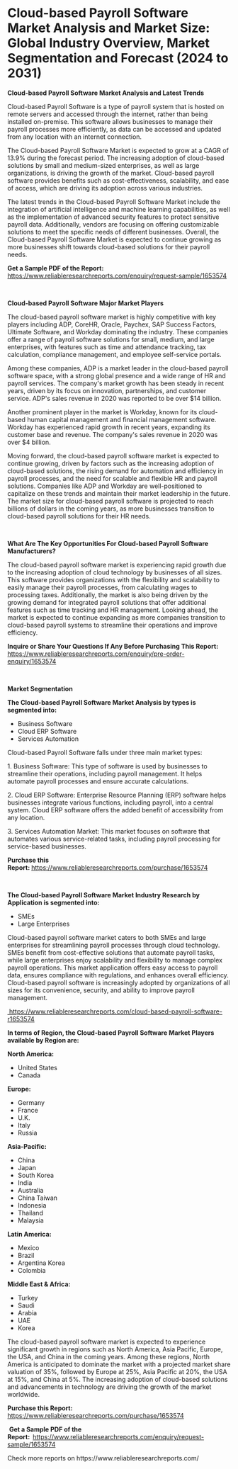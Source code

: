 <p><h1>Cloud-based Payroll Software Market Analysis and Market Size: Global Industry Overview, Market Segmentation and Forecast (2024 to 2031)</h1></p><p><strong>Cloud-based Payroll Software Market Analysis and Latest Trends</strong></p>
<p><p>Cloud-based Payroll Software is a type of payroll system that is hosted on remote servers and accessed through the internet, rather than being installed on-premise. This software allows businesses to manage their payroll processes more efficiently, as data can be accessed and updated from any location with an internet connection.</p><p>The Cloud-based Payroll Software Market is expected to grow at a CAGR of 13.9% during the forecast period. The increasing adoption of cloud-based solutions by small and medium-sized enterprises, as well as large organizations, is driving the growth of the market. Cloud-based payroll software provides benefits such as cost-effectiveness, scalability, and ease of access, which are driving its adoption across various industries.</p><p>The latest trends in the Cloud-based Payroll Software Market include the integration of artificial intelligence and machine learning capabilities, as well as the implementation of advanced security features to protect sensitive payroll data. Additionally, vendors are focusing on offering customizable solutions to meet the specific needs of different businesses. Overall, the Cloud-based Payroll Software Market is expected to continue growing as more businesses shift towards cloud-based solutions for their payroll needs.</p></p>
<p><strong>Get a Sample PDF of the Report:&nbsp;</strong> <a href="https://www.reliableresearchreports.com/enquiry/request-sample/1653574">https://www.reliableresearchreports.com/enquiry/request-sample/1653574</a></p>
<p>&nbsp;</p>
<p><strong>Cloud-based Payroll Software Major Market Players</strong></p>
<p><p>The cloud-based payroll software market is highly competitive with key players including ADP, CoreHR, Oracle, Paychex, SAP Success Factors, Ultimate Software, and Workday dominating the industry. These companies offer a range of payroll software solutions for small, medium, and large enterprises, with features such as time and attendance tracking, tax calculation, compliance management, and employee self-service portals.</p><p>Among these companies, ADP is a market leader in the cloud-based payroll software space, with a strong global presence and a wide range of HR and payroll services. The company's market growth has been steady in recent years, driven by its focus on innovation, partnerships, and customer service. ADP's sales revenue in 2020 was reported to be over $14 billion.</p><p>Another prominent player in the market is Workday, known for its cloud-based human capital management and financial management software. Workday has experienced rapid growth in recent years, expanding its customer base and revenue. The company's sales revenue in 2020 was over $4 billion.</p><p>Moving forward, the cloud-based payroll software market is expected to continue growing, driven by factors such as the increasing adoption of cloud-based solutions, the rising demand for automation and efficiency in payroll processes, and the need for scalable and flexible HR and payroll solutions. Companies like ADP and Workday are well-positioned to capitalize on these trends and maintain their market leadership in the future. The market size for cloud-based payroll software is projected to reach billions of dollars in the coming years, as more businesses transition to cloud-based payroll solutions for their HR needs.</p></p>
<p>&nbsp;</p>
<p><strong>What Are The Key Opportunities For Cloud-based Payroll Software Manufacturers?</strong></p>
<p><p>The cloud-based payroll software market is experiencing rapid growth due to the increasing adoption of cloud technology by businesses of all sizes. This software provides organizations with the flexibility and scalability to easily manage their payroll processes, from calculating wages to processing taxes. Additionally, the market is also being driven by the growing demand for integrated payroll solutions that offer additional features such as time tracking and HR management. Looking ahead, the market is expected to continue expanding as more companies transition to cloud-based payroll systems to streamline their operations and improve efficiency.</p></p>
<p><strong>Inquire or Share Your Questions If Any Before Purchasing This Report:</strong> <a href="https://www.reliableresearchreports.com/enquiry/pre-order-enquiry/1653574">https://www.reliableresearchreports.com/enquiry/pre-order-enquiry/1653574</a></p>
<p>&nbsp;</p>
<p><strong>Market Segmentation</strong></p>
<p><strong>The Cloud-based Payroll Software Market Analysis by types is segmented into:</strong></p>
<p><ul><li>Business Software</li><li>Cloud ERP Software</li><li>Services Automation</li></ul></p>
<p><p>Cloud-based Payroll Software falls under three main market types: </p><p>1. Business Software: This type of software is used by businesses to streamline their operations, including payroll management. It helps automate payroll processes and ensure accurate calculations.</p><p>2. Cloud ERP Software: Enterprise Resource Planning (ERP) software helps businesses integrate various functions, including payroll, into a central system. Cloud ERP software offers the added benefit of accessibility from any location.</p><p>3. Services Automation Market: This market focuses on software that automates various service-related tasks, including payroll processing for service-based businesses.</p></p>
<p><strong>Purchase this Report:&nbsp;</strong><a href="https://www.reliableresearchreports.com/purchase/1653574">https://www.reliableresearchreports.com/purchase/1653574</a></p>
<p>&nbsp;</p>
<p><strong>The Cloud-based Payroll Software Market Industry Research by Application is segmented into:</strong></p>
<p><ul><li>SMEs</li><li>Large Enterprises</li></ul></p>
<p><p>Cloud-based payroll software market caters to both SMEs and large enterprises for streamlining payroll processes through cloud technology. SMEs benefit from cost-effective solutions that automate payroll tasks, while large enterprises enjoy scalability and flexibility to manage complex payroll operations. This market application offers easy access to payroll data, ensures compliance with regulations, and enhances overall efficiency. Cloud-based payroll software is increasingly adopted by organizations of all sizes for its convenience, security, and ability to improve payroll management.</p></p>
<p><a href="https://www.reliableresearchreports.com/cloud-based-payroll-software-r1653574">&nbsp;https://www.reliableresearchreports.com/cloud-based-payroll-software-r1653574</a></p>
<p><strong>In terms of Region, the Cloud-based Payroll Software Market Players available by Region are:</strong></p>
<p>
    <p> <strong> North America: </strong>
        <ul>
            <li>United States</li>
            <li>Canada</li>
        </ul>
        </p> 
    <p> <strong> Europe: </strong>
        <ul>
            <li>Germany</li>
            <li>France</li>
            <li>U.K.</li>
            <li>Italy</li>
            <li>Russia</li>
        </ul>
        </p> 
    <p> <strong> Asia-Pacific: </strong>
        <ul>
            <li>China</li>
            <li>Japan</li>
            <li>South Korea</li>
            <li>India</li>
            <li>Australia</li>
            <li>China Taiwan</li>
            <li>Indonesia</li>
            <li>Thailand</li>
            <li>Malaysia</li>
        </ul>
        </p> 
    <p> <strong> Latin America: </strong>
        <ul>
            <li>Mexico</li>
            <li>Brazil</li>
            <li>Argentina Korea</li>
            <li>Colombia</li>
        </ul>
        </p> 
    <p> <strong> Middle East & Africa: </strong>
        <ul>
            <li>Turkey</li>
            <li>Saudi</li>
            <li>Arabia</li>
            <li>UAE</li>
            <li>Korea</li>
        </ul>
    </p>
    </p>
<p><p>The cloud-based payroll software market is expected to experience significant growth in regions such as North America, Asia Pacific, Europe, the USA, and China in the coming years. Among these regions, North America is anticipated to dominate the market with a projected market share valuation of 35%, followed by Europe at 25%, Asia Pacific at 20%, the USA at 15%, and China at 5%. The increasing adoption of cloud-based solutions and advancements in technology are driving the growth of the market worldwide.</p></p>
<p><strong>Purchase this Report: </strong><a href="https://www.reliableresearchreports.com/purchase/1653574">https://www.reliableresearchreports.com/purchase/1653574</a></p>
<p>&nbsp;<strong>Get a Sample PDF of the Report:&nbsp;&nbsp;</strong><a href="https://www.reliableresearchreports.com/enquiry/request-sample/1653574">https://www.reliableresearchreports.com/enquiry/request-sample/1653574</a></p>
<p><strong></strong></p>
<p>Check more reports on https://www.reliableresearchreports.com/</p>